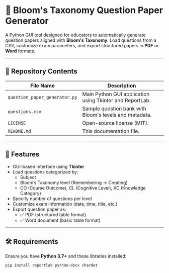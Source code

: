 # 🌟 Bloom's Taxonomy Question Paper Generator

A Python GUI tool designed for educators to automatically generate question papers aligned with **Bloom's Taxonomy**. Load questions from a CSV, customize exam parameters, and export structured papers in **PDF** or **Word** formats.

---

## 📁 Repository Contents

| File Name                 | Description                                                  |
|--------------------------|--------------------------------------------------------------|
| `question_paper_generator.py` | Main Python GUI application using Tkinter and ReportLab.     |
| `questions.csv`           | Sample question bank with Bloom's levels and metadata.       |
| `LICENSE`                 | Open-source license (MIT).                                   |
| `README.md`               | This documentation file.                                     |

---

## 🚀 Features

- GUI-based interface using **Tkinter**
- Load questions categorized by:
  - Subject
  - Bloom’s Taxonomy level (Remembering → Creating)
  - CO (Course Outcome), CL (Cognitive Level), KC (Knowledge Category)
- Specify number of questions per level
- Customize exam information (date, time, title, etc.)
- Export question paper as:
  - ✅ PDF (structured table format)
  - ✅ Word document (basic table format)

---

## 🛠️ Requirements

Ensure you have **Python 3.7+** and these libraries installed:

```bash
pip install reportlab python-docx chardet
